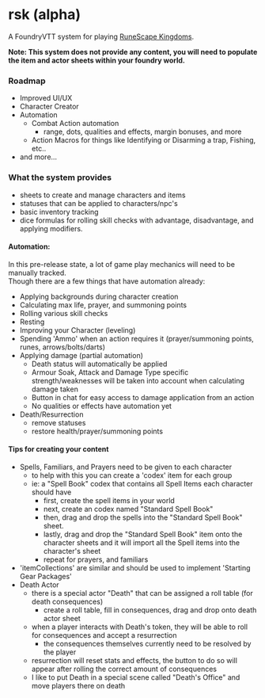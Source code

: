 # rsk (alpha)
A FoundryVTT system for playing [RuneScape Kingdoms](https://steamforged.com/pages/runescape-kingdoms#products).

**Note: This system does not provide any content, you will need to populate the item and actor sheets within your foundry world.**

### Roadmap
* Improved UI/UX
* Character Creator
* Automation
    * Combat Action automation
        * range, dots, qualities and effects, margin bonuses, and more
    * Action Macros for things like Identifying or Disarming a trap, Fishing, etc..
* and more...

### What the system provides
* sheets to create and manage characters and items
* statuses that can be applied to characters/npc's
* basic inventory tracking
* dice formulas for rolling skill checks with advantage, disadvantage, and applying modifiers.

#### Automation:
In this pre-release state, a lot of game play mechanics will need to be manually tracked.    
Though there are a few things that have automation already:
- Applying backgrounds during character creation
- Calculating max life, prayer, and summoning points
- Rolling various skill checks
- Resting
- Improving your Character (leveling)
- Spending 'Ammo' when an action requires it (prayer/summoning points, runes, arrows/bolts/darts)
- Applying damage (partial automation)
    - Death status will automatically be applied
    - Armour Soak, Attack and Damage Type specific strength/weaknesses will be taken into account when calculating damage taken
    - Button in chat for easy access to damage application from an action
    - No qualities or effects have automation yet
- Death/Resurrection
    - remove statuses 
    - restore health/prayer/summoning points

#### Tips for creating your content
- Spells, Familiars, and Prayers need to be given to each character
    - to help with this you can create a 'codex' item for each group
    - ie: a "Spell Book" codex that contains all Spell Items each character should have
      - first, create the spell items in your world
      - next, create an codex named "Standard Spell Book"
      - then, drag and drop the spells into the "Standard Spell Book" sheet.
      - lastly, drag and drop the "Standard Spell Book" item onto the character sheets and it will import all the Spell items into the character's sheet
      - repeat for prayers, and familiars
- 'itemCollections' are similar and should be used to implement 'Starting Gear Packages'
- Death Actor
    - there is a special actor "Death" that can be assigned a roll table (for death consequences)
        - create a roll table, fill in consequences, drag and drop onto death actor sheet
    - when a player interacts with Death's token, they will be able to roll for consequences and accept a resurrection
        - the consequences themselves currently need to be resolved by the player
    - resurrection will reset stats and effects, the button to do so will appear after rolling the correct amount of consequences
    - I like to put Death in a special scene called "Death's Office" and move players there on death
